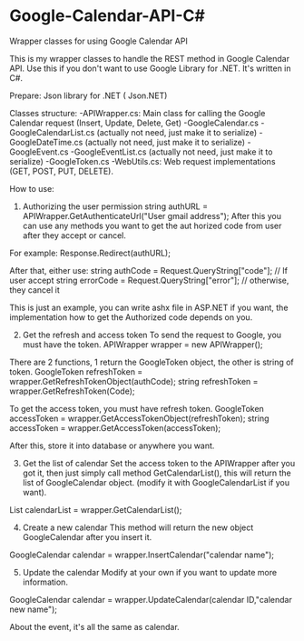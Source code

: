 # Google-Calendar-API-C#
Wrapper classes for using Google Calendar API

This is my wrapper classes to handle the REST method in Google Calendar API. Use this if you don't want to use Google Library for .NET. It's written in C#.

Prepare:
Json library for .NET ( Json.NET)

Classes structure:
-APIWrapper.cs: Main class for calling the Google Calendar request (Insert, Update, Delete, Get)
-GoogleCalendar.cs
-GoogleCalendarList.cs (actually not need, just make it to serialize)
-GoogleDateTime.cs (actually not need, just make it to serialize)
-GoogleEvent.cs
-GoogleEventList.cs (actually not need, just make it to serialize)
-GoogleToken.cs
-WebUtils.cs: Web request implementations (GET, POST, PUT, DELETE).

How to use:
1. Authorizing the user permission
string authURL = APIWrapper.GetAuthenticateUrl("User gmail address");
After this you can use any methods you want to get the aut horized code from user after they accept or cancel.

For example:
Response.Redirect(authURL);

After that, either use:
string authCode = Request.QueryString["code"]; // If user accept
string errorCode = Request.QueryString["error"]; // otherwise, they cancel it

This is just an example, you can write ashx file in ASP.NET if you want, the implementation how to get the Authorized code depends on you.

2. Get the refresh and access token
To send the request to Google, you must have the token.
APIWrapper wrapper = new APIWrapper();

There are 2 functions, 1 return the GoogleToken object, the other is string of token. 
GoogleToken refreshToken = wrapper.GetRefreshTokenObject(authCode);
string refreshToken = wrapper.GetRefreshToken(Code);

To get the access token, you must have refresh token.
GoogleToken accessToken = wrapper.GetAccessTokenObject(refreshToken);
string accessToken = wrapper.GetAccessToken(accessToken);

After this, store it into database or anywhere you want.

3. Get the list of calendar
Set the access token to the APIWrapper after you got it, then just simply call method GetCalendarList(), this will return the list of GoogleCalendar object. (modify it with GoogleCalendarList if you want).

List<GoogleCalendar> calendarList = wrapper.GetCalendarList();

4. Create a new calendar
This method will return the new object GoogleCalendar after you insert it.

GoogleCalendar calendar = wrapper.InsertCalendar("calendar name");

5. Update the calendar
Modify at your own if you want to update more information.

GoogleCalendar calendar = wrapper.UpdateCalendar(calendar ID,"calendar new name");

About the event, it's all the same as calendar.
